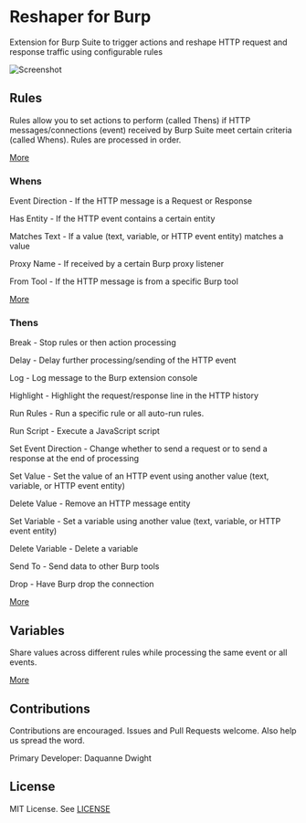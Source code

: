 # Reshaper for Burp
Extension for Burp Suite to trigger actions and reshape HTTP request and response traffic using configurable rules

![Screenshot](https://user-images.githubusercontent.com/48854453/102699312-ad0b2c80-4211-11eb-9ccc-17c86c56ad99.png)

## Rules

Rules allow you to set actions to perform (called Thens) if HTTP messages/connections (event) received by Burp Suite meet certain criteria (called Whens). Rules are processed in order.

[More](https://synfron.github.io/ReshaperForBurp/Rules.html)

### Whens

Event Direction - If the HTTP message is a Request or Response

Has Entity - If the HTTP event contains a certain entity

Matches Text - If a value (text, variable, or HTTP event entity) matches a value

Proxy Name - If received by a certain Burp proxy listener

From Tool - If the HTTP message is from a specific Burp tool

[More](https://synfron.github.io/ReshaperForBurp/Rules.html#whens)

### Thens

Break - Stop rules or then action processing

Delay - Delay further processing/sending of the HTTP event

Log - Log message to the Burp extension console

Highlight - Highlight the request/response line in the HTTP history

Run Rules - Run a specific rule or all auto-run rules.

Run Script - Execute a JavaScript script

Set Event Direction - Change whether to send a request or to send a response at the end of processing

Set Value - Set the value of an HTTP event using another value (text, variable, or HTTP event entity)

Delete Value - Remove an HTTP message entity

Set Variable - Set a variable using another value (text, variable, or HTTP event entity)

Delete Variable - Delete a variable

Send To - Send data to other Burp tools

Drop - Have Burp drop the connection

[More](https://synfron.github.io/ReshaperForBurp/Rules.html#thens)

## Variables

Share values across different rules while processing the same event or all events.

[More](https://synfron.github.io/ReshaperForBurp/Variables.html)

## Contributions
Contributions are encouraged. Issues and Pull Requests welcome. Also help us spread the word.

Primary Developer: Daquanne Dwight

## License
MIT License. See [LICENSE](https://github.com/synfron/ReshaperForBurp/blob/master/LICENSE)
